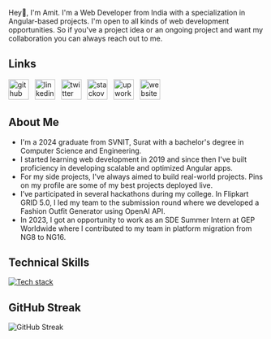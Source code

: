 Hey👋, I'm Amit. I'm a Web Developer from India with a specialization in Angular-based projects. I'm open to all kinds of web development opportunities. So if you've a project idea or an ongoing project and want my collaboration you can always reach out to me.

## Links

[<picture><source media='(prefers-color-scheme: dark)' srcset='https://api.iconify.design/simple-icons/github.svg?color=white&height=40'><source media='(prefers-color-scheme: light)' srcset='https://api.iconify.design/simple-icons/github.svg?color=black&height=40'><img alt='github logo' src='https://api.iconify.design/simple-icons/github.svg?color=black&height=40' height='40'></picture>](https://github.com/AmitParekh1771)&nbsp; &nbsp;[<picture><source media='(prefers-color-scheme: dark)' srcset='https://api.iconify.design/simple-icons/linkedin.svg?color=white&height=40'><source media='(prefers-color-scheme: light)' srcset='https://api.iconify.design/simple-icons/linkedin.svg?color=black&height=40'><img alt='linkedin logo' src='https://api.iconify.design/simple-icons/linkedin.svg?color=black&height=40' height='40'></picture>](https://www.linkedin.com/in/amit-parekh-b52885222/)&nbsp; &nbsp;[<picture><source media='(prefers-color-scheme: dark)' srcset='https://api.iconify.design/simple-icons/twitter.svg?color=white&height=40'><source media='(prefers-color-scheme: light)' srcset='https://api.iconify.design/simple-icons/twitter.svg?color=black&height=40'><img alt='twitter logo' src='https://api.iconify.design/simple-icons/twitter.svg?color=black&height=40' height='40'></picture>](https://twitter.com/amitptwt)&nbsp; &nbsp;[<picture><source media='(prefers-color-scheme: dark)' srcset='https://api.iconify.design/simple-icons/stackoverflow.svg?color=white&height=40'><source media='(prefers-color-scheme: light)' srcset='https://api.iconify.design/simple-icons/stackoverflow.svg?color=black&height=40'><img alt='stackoverflow logo' src='https://api.iconify.design/simple-icons/stackoverflow.svg?color=black&height=40' height='40'></picture>](https://stackoverflow.com/users/16230556/amit-parekh)&nbsp; &nbsp;[<picture><source media='(prefers-color-scheme: dark)' srcset='https://api.iconify.design/simple-icons/upwork.svg?color=white&height=40'><source media='(prefers-color-scheme: light)' srcset='https://api.iconify.design/simple-icons/upwork.svg?color=black&height=40'><img alt='upwork logo' src='https://api.iconify.design/simple-icons/upwork.svg?color=black&height=40' height='40'></picture>](https://www.upwork.com/freelancers/~013cd1675525c1c460)&nbsp; &nbsp;[<picture><source media='(prefers-color-scheme: dark)' srcset='https://api.iconify.design/mdi/internet.svg?color=white&height=40'><source media='(prefers-color-scheme: light)' srcset='https://api.iconify.design/mdi/internet.svg?color=black&height=40'><img alt='website logo' src='https://api.iconify.design/mdi/internet.svg?color=black&height=40' height='40'></picture>](https://amitparekh.netlify.app/)

## About Me

- I'm a 2024 graduate from SVNIT, Surat with a bachelor's degree in Computer Science and Engineering.
- I started learning web development in 2019 and since then I've built proficiency in developing scalable and optimized Angular apps.
- For my side projects, I've always aimed to build real-world projects. Pins on my profile are some of my best projects deployed live.
- I’ve participated in several hackathons during my college. In Flipkart GRID 5.0, I led my team to the submission round where we developed a Fashion Outfit Generator using OpenAI API.
- In 2023, I got an opportunity to work as an SDE Summer Intern at GEP Worldwide where I contributed to my team in platform migration from NG8 to NG16.

## Technical Skills

[![Tech stack](https://skillicons.dev/icons?i=angular,typescript,reactivex,html,css,js,nodejs,express,mongodb,cpp,python,tailwind,bootstrap,xd,figma,firebase,netlify,vercel,git,github,npm,yarn,vite,webpack&perline=6)](https://skillicons.dev)

## GitHub Streak
<img src="https://streak-stats.demolab.com/?user=AmitParekh1771&theme=dark" alt="GitHub Streak"/>
